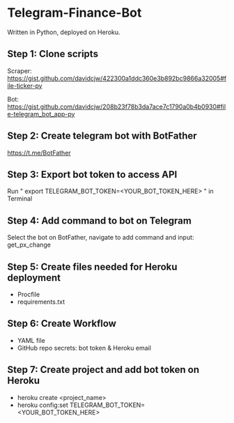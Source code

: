 # Telegram-Finance-Bot

Written in Python, deployed on Heroku.

## Step 1: Clone scripts

Scraper: https://gist.github.com/davidcjw/422300a1ddc360e3b892bc9866a32005#file-ticker-py

Bot: https://gist.github.com/davidcjw/208b23f78b3da7ace7c1790a0b4b0930#file-telegram_bot_app-py

## Step 2: Create telegram bot with BotFather

https://t.me/BotFather

## Step 3: Export bot token to access API

Run " export TELEGRAM_BOT_TOKEN=<YOUR_BOT_TOKEN_HERE> " in Terminal

## Step 4: Add command to bot on Telegram

Select the bot on BotFather, navigate to add command and input:
get_px_change

## Step 5: Create files needed for Heroku deployment

- Procfile
- requirements.txt

## Step 6: Create Workflow

- YAML file
- GitHub repo secrets: bot token & Heroku email

## Step 7: Create project and add bot token on Heroku

- heroku create <project_name>
- heroku config:set TELEGRAM_BOT_TOKEN=<YOUR_BOT_TOKEN_HERE>

